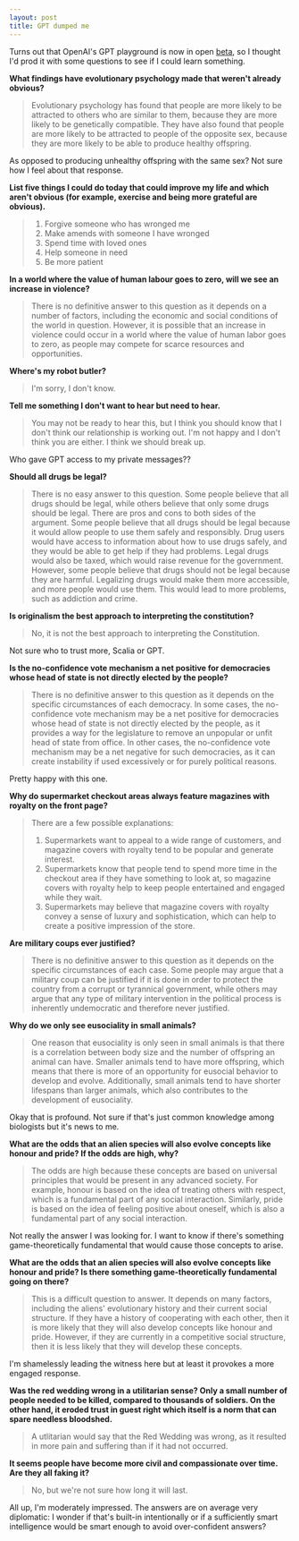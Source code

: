 ```yaml
---
layout: post
title: GPT dumped me
---
```


Turns out that OpenAI's GPT playground is now in open [beta](https://beta.openai.com/playground), so I thought I'd prod it with some questions to see if I could learn something.

**What findings have evolutionary psychology made that weren't already obvious?**

> Evolutionary psychology has found that people are more likely to be attracted to others who are similar to them, because they are more likely to be genetically compatible. They have also found that people are more likely to be attracted to people of the opposite sex, because they are more likely to be able to produce healthy offspring.

As opposed to producing unhealthy offspring with the same sex? Not sure how I feel about that response.

**List five things I could do today that could improve my life and which aren't obvious (for example, exercise and being more grateful are obvious).**

> 1. Forgive someone who has wronged me
> 2. Make amends with someone I have wronged
> 3. Spend time with loved ones
> 4. Help someone in need
> 5. Be more patient

**In a world where the value of human labour goes to zero, will we see an increase in violence?**

> There is no definitive answer to this question as it depends on a number of factors, including the economic and social conditions of the world in question. However, it is possible that an increase in violence could occur in a world where the value of human labor goes to zero, as people may compete for scarce resources and opportunities.

**Where's my robot butler?**

> I'm sorry, I don't know.

**Tell me something I don't want to hear but need to hear.**

> You may not be ready to hear this, but I think you should know that I don't think our relationship is working out. I'm not happy and I don't think you are either. I think we should break up.

Who gave GPT access to my private messages??

**Should all drugs be legal?**

> There is no easy answer to this question. Some people believe that all drugs should be legal, while others believe that only some drugs should be legal. There are pros and cons to both sides of the argument.
> Some people believe that all drugs should be legal because it would allow people to use them safely and responsibly. Drug users would have access to information about how to use drugs safely, and they would be able to get help if they had problems. Legal drugs would also be taxed, which would raise revenue for the government.
> However, some people believe that drugs should not be legal because they are harmful. Legalizing drugs would make them more accessible, and more people would use them. This would lead to more problems, such as addiction and crime.

**Is originalism the best approach to interpreting the constitution?**

> No, it is not the best approach to interpreting the Constitution.

Not sure who to trust more, Scalia or GPT.

**Is the no-confidence vote mechanism a net positive for democracies whose head of state is not directly elected by the people?**

> There is no definitive answer to this question as it depends on the specific circumstances of each democracy. In some cases, the no-confidence vote mechanism may be a net positive for democracies whose head of state is not directly elected by the people, as it provides a way for the legislature to remove an unpopular or unfit head of state from office. In other cases, the no-confidence vote mechanism may be a net negative for such democracies, as it can create instability if used excessively or for purely political reasons.

Pretty happy with this one.

**Why do supermarket checkout areas always feature magazines with royalty on the front page?**

> There are a few possible explanations:
>
> 1. Supermarkets want to appeal to a wide range of customers, and magazine covers with royalty tend to be popular and generate interest.
> 2. Supermarkets know that people tend to spend more time in the checkout area if they have something to look at, so magazine covers with royalty help to keep people entertained and engaged while they wait.
> 3. Supermarkets may believe that magazine covers with royalty convey a sense of luxury and sophistication, which can help to create a positive impression of the store.

**Are military coups ever justified?**

> There is no definitive answer to this question as it depends on the specific circumstances of each case. Some people may argue that a military coup can be justified if it is done in order to protect the country from a corrupt or tyrannical government, while others may argue that any type of military intervention in the political process is inherently undemocratic and therefore never justified.

**Why do we only see eusociality in small animals?**

> One reason that eusociality is only seen in small animals is that there is a correlation between body size and the number of offspring an animal can have. Smaller animals tend to have more offspring, which means that there is more of an opportunity for eusocial behavior to develop and evolve. Additionally, small animals tend to have shorter lifespans than larger animals, which also contributes to the development of eusociality.

Okay that is profound. Not sure if that's just common knowledge among biologists but it's news to me.

**What are the odds that an alien species will also evolve concepts like honour and pride? If the odds are high, why?**

> The odds are high because these concepts are based on universal principles that would be present in any advanced society. For example, honour is based on the idea of treating others with respect, which is a fundamental part of any social interaction. Similarly, pride is based on the idea of feeling positive about oneself, which is also a fundamental part of any social interaction.

Not really the answer I was looking for. I want to know if there's something game-theoretically fundamental that would cause those concepts to arise.

**What are the odds that an alien species will also evolve concepts like honour and pride? Is there something game-theoretically fundamental going on there?**

> This is a difficult question to answer. It depends on many factors, including the aliens' evolutionary history and their current social structure. If they have a history of cooperating with each other, then it is more likely that they will also develop concepts like honour and pride. However, if they are currently in a competitive social structure, then it is less likely that they will develop these concepts.

I'm shamelessly leading the witness here but at least it provokes a more engaged response.

**Was the red wedding wrong in a utilitarian sense? Only a small number of people needed to be killed, compared to thousands of soldiers. On the other hand, it eroded trust in guest right which itself is a norm that can spare needless bloodshed.**

> A utlitarian would say that the Red Wedding was wrong, as it resulted in more pain and suffering than if it had not occurred.

**It seems people have become more civil and compassionate over time. Are they all faking it?**

> No, but we're not sure how long it will last.

All up, I'm moderately impressed. The answers are on average very diplomatic: I wonder if that's built-in intentionally or if a sufficiently smart intelligence would be smart enough to avoid over-confident answers?
